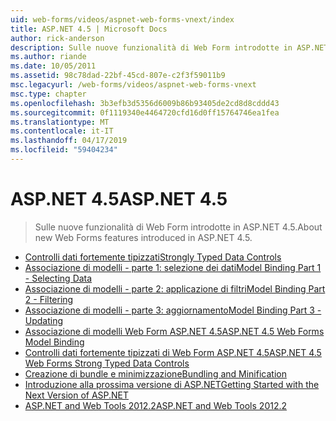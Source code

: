 ```yaml
---
uid: web-forms/videos/aspnet-web-forms-vnext/index
title: ASP.NET 4.5 | Microsoft Docs
author: rick-anderson
description: Sulle nuove funzionalità di Web Form introdotte in ASP.NET 4.5.
ms.author: riande
ms.date: 10/05/2011
ms.assetid: 98c78dad-22bf-45cd-807e-c2f3f59011b9
msc.legacyurl: /web-forms/videos/aspnet-web-forms-vnext
msc.type: chapter
ms.openlocfilehash: 3b3efb3d5356d6009b86b93405de2cd8d8cddd43
ms.sourcegitcommit: 0f1119340e4464720cfd16d0ff15764746ea1fea
ms.translationtype: MT
ms.contentlocale: it-IT
ms.lasthandoff: 04/17/2019
ms.locfileid: "59404234"
---
```

# <a name="aspnet-45"></a><span data-ttu-id="418c6-103">ASP.NET 4.5</span><span class="sxs-lookup"><span data-stu-id="418c6-103">ASP.NET 4.5</span></span>

> <span data-ttu-id="418c6-104">Sulle nuove funzionalità di Web Form introdotte in ASP.NET 4.5.</span><span class="sxs-lookup"><span data-stu-id="418c6-104">About new Web Forms features introduced in ASP.NET 4.5.</span></span>


- [<span data-ttu-id="418c6-105">Controlli dati fortemente tipizzati</span><span class="sxs-lookup"><span data-stu-id="418c6-105">Strongly Typed Data Controls</span></span>](aspnet-vnext-videos-strongly-typed-data-controls.md)
- [<span data-ttu-id="418c6-106">Associazione di modelli - parte 1: selezione dei dati</span><span class="sxs-lookup"><span data-stu-id="418c6-106">Model Binding Part 1 - Selecting Data</span></span>](aspnet-vnext-videos-model-binding-part-1-selecting-data.md)
- [<span data-ttu-id="418c6-107">Associazione di modelli - parte 2: applicazione di filtri</span><span class="sxs-lookup"><span data-stu-id="418c6-107">Model Binding Part 2 - Filtering</span></span>](aspnet-vnext-videos-model-binding-part-2-filtering.md)
- [<span data-ttu-id="418c6-108">Associazione di modelli - parte 3: aggiornamento</span><span class="sxs-lookup"><span data-stu-id="418c6-108">Model Binding Part 3 - Updating</span></span>](aspnet-vnext-videos-model-binding-part-3-updating.md)
- [<span data-ttu-id="418c6-109">Associazione di modelli Web Form ASP.NET 4.5</span><span class="sxs-lookup"><span data-stu-id="418c6-109">ASP.NET 4.5 Web Forms Model Binding</span></span>](aspnet-45-web-forms-model-binding.md)
- [<span data-ttu-id="418c6-110">Controlli dati fortemente tipizzati di Web Form ASP.NET 4.5</span><span class="sxs-lookup"><span data-stu-id="418c6-110">ASP.NET 4.5 Web Forms Strong Typed Data Controls</span></span>](aspnet-45-web-forms-strong-typed-data-controls.md)
- [<span data-ttu-id="418c6-111">Creazione di bundle e minimizzazione</span><span class="sxs-lookup"><span data-stu-id="418c6-111">Bundling and Minification</span></span>](aspnet-vnext-videos-bundling-and-minification.md)
- [<span data-ttu-id="418c6-112">Introduzione alla prossima versione di ASP.NET</span><span class="sxs-lookup"><span data-stu-id="418c6-112">Getting Started with the Next Version of ASP.NET</span></span>](getting-started-with-the-next-version-of-aspnet.md)
- [<span data-ttu-id="418c6-113">ASP.NET and Web Tools 2012.2</span><span class="sxs-lookup"><span data-stu-id="418c6-113">ASP.NET and Web Tools 2012.2</span></span>](aspnet-and-web-tools-20122.md)
